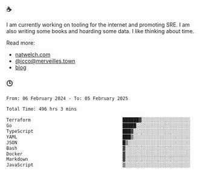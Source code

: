 ### ☕

I am currently working on tooling for the internet and promoting SRE. I am also writing some books and hoarding some data. I like thinking about time. 

Read more:

 - [natwelch.com](https://natwelch.com)
 - [@icco@merveilles.town](https://merveilles.town/@icco)
 - [blog](https://writing.natwelch.com)

### 🕒

<!--START_SECTION:waka-->

```txt
From: 06 February 2024 - To: 05 February 2025

Total Time: 496 hrs 3 mins

Terraform                                  ██████▓░░░░░░░░░░░░░░░░░░   26.58 %
Go                                         █████░░░░░░░░░░░░░░░░░░░░   20.58 %
TypeScript                                 ███▓░░░░░░░░░░░░░░░░░░░░░   15.32 %
YAML                                       ███▒░░░░░░░░░░░░░░░░░░░░░   13.25 %
JSON                                       █▒░░░░░░░░░░░░░░░░░░░░░░░   04.69 %
Bash                                       ▓░░░░░░░░░░░░░░░░░░░░░░░░   02.85 %
Docker                                     ▓░░░░░░░░░░░░░░░░░░░░░░░░   02.77 %
Markdown                                   ▓░░░░░░░░░░░░░░░░░░░░░░░░   02.20 %
JavaScript                                 ▒░░░░░░░░░░░░░░░░░░░░░░░░   01.98 %
```

<!--END_SECTION:waka-->
